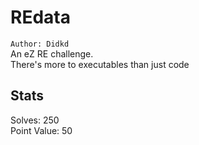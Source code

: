 # REdata  

`Author: Didkd`  
An eZ RE challenge.  
There's more to executables than just code  

## Stats

Solves: 250  
Point Value: 50  
